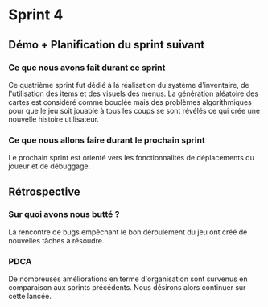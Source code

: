 # Sprint 4

## Démo + Planification du sprint suivant

### Ce que nous avons fait durant ce sprint
Ce quatrième sprint fut dédié à la réalisation du système d'inventaire, de l'utilisation des items et des visuels des menus. La génération aléatoire des cartes est considéré comme bouclée mais des problèmes algorithmiques pour que le jeu soit jouable à tous les coups se sont révélés ce qui crée une nouvelle histoire utilisateur.

### Ce que nous allons faire durant le prochain sprint
Le prochain sprint est orienté vers les fonctionnalités de déplacements du joueur et de débuggage.

## Rétrospective

### Sur quoi avons nous butté ?
La rencontre de bugs empêchant le bon déroulement du jeu ont créé de nouvelles tâches à résoudre.

### PDCA
De nombreuses améliorations en terme d'organisation sont survenus en comparaison aux sprints précédents. Nous désirons alors continuer sur cette lancée.
